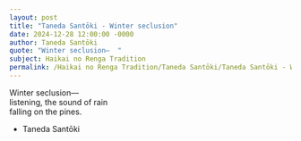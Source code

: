 ```yaml
---
layout: post
title: "Taneda Santōki - Winter seclusion"
date: 2024-12-28 12:00:00 -0000
author: Taneda Santōki
quote: "Winter seclusion—  "
subject: Haikai no Renga Tradition
permalink: /Haikai no Renga Tradition/Taneda Santōki/Taneda Santōki - Winter seclusion
---
```


Winter seclusion—  
listening, the sound of rain  
falling on the pines.

- Taneda Santōki
